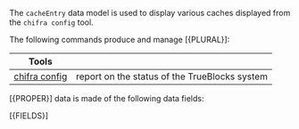 <!-- markdownlint-disable MD033 MD036 MD041 -->
The `cacheEntry` data model is used to display various caches displayed from the `chifra config` tool.

The following commands produce and manage [{PLURAL}]:

| Tools                                              |                                               |
| -------------------------------------------------- | --------------------------------------------- |
| [chifra config](/docs/chifra/admin/#chifra-config) | report on the status of the TrueBlocks system |

[{PROPER}] data is made of the following data fields:

[{FIELDS}]